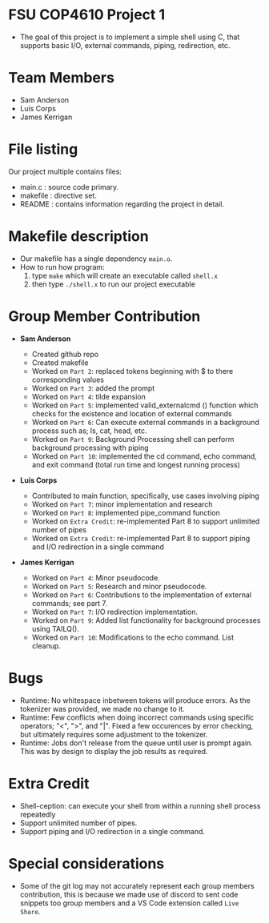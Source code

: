 # FSU COP4610 Project 1
- The goal of this project is to implement a simple shell using C, that supports basic I/O, external commands, piping, redirection, etc.

# Team Members
- Sam Anderson 
- Luis Corps
- James Kerrigan

# File listing
Our project multiple contains files:
- main.c 	: source code primary.
- makefile 	: directive set.
- README 	: contains information regarding the project in detail.

# Makefile description
- Our makefile has a single dependency `main.o`.
- How to run how program:
    1) type `make` which will create an executable called `shell.x`
    2) then type `./shell.x` to run our project executable

# Group Member Contribution
- **Sam Anderson**
    - Created github repo
    - Created makefile
    - Worked on `Part 2`: replaced tokens beginning with $ to there corresponding values
    - Worked on `Part 3`: added the prompt 
    - Worked on `Part 4`: tilde expansion
    - Worked on `Part 5`: implemented valid_externalcmd () function which checks for the existence and location of external commands 
    - Worked on `Part 6`: Can execute external commands in a background process such as; ls, cat, head, etc.
    - Worked on `Part 9`: Background Processing shell can perform background processing with piping 
    - Worked on `Part 10`: implemented the cd command, echo command, and exit command (total run time and longest running process)

- **Luis Corps**
	- Contributed to main function, specifically, use cases involving piping
    - Worked on `Part 7`: minor implementation and research
	- Worked on `Part 8`: implemented pipe_command function
    - Worked on `Extra Credit`: re-implemented Part 8 to support unlimited number of pipes 
    - Worked on `Extra Credit`: re-implemented Part 8 to support piping and I/O redirection in a single command
    
- **James Kerrigan**
    - Worked on `Part 4`: Minor pseudocode.
    - Worked on `Part 5`: Research and minor pseudocode.
    - Worked on `Part 6`: Contributions to the implementation of external commands; see part 7.
    - Worked on `Part 7`: I/O redirection implementation.
    - Worked on `Part 9`: Added list functionality for background processes using TAILQ().
    - Worked on `Part 10`: Modifications to the echo command. List cleanup.
 
# Bugs
- Runtime: No whitespace inbetween tokens will produce errors. As the tokenizer was provided, we made no change to it.
- Runtime: Few conflicts when doing incorrect commands using specific operators; "<", ">", and "|". Fixed a few occurences by error checking, but 
  ultimately requires some adjustment to the tokenizer.
- Runtime: Jobs don't release from the queue until user is prompt again. This was by design to display the job results as required.

# Extra Credit
- Shell-ception: can execute your shell from within a running shell process repeatedly
- Support unlimited number of pipes.
- Support piping and I/O redirection in a single command.  

# Special considerations
- Some of the git log may not accurately represent each group members contribution, this is because we made use of discord
to sent code snippets too group members and a VS Code extension called `Live Share`.
